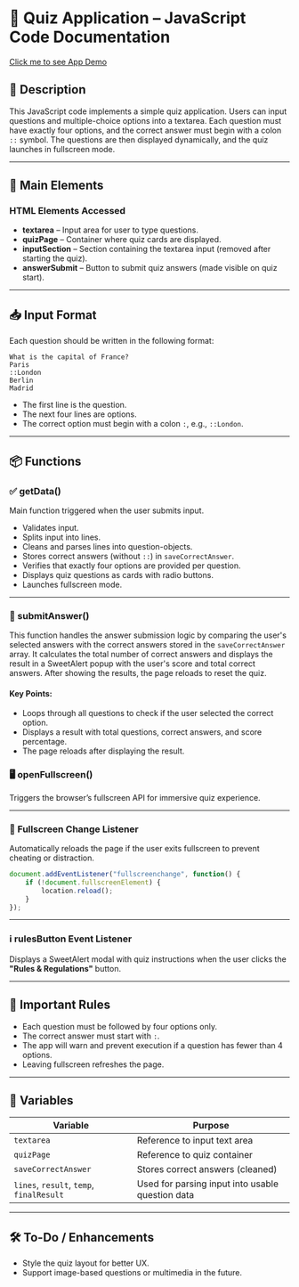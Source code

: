 
# 📄 Quiz Application – JavaScript Code Documentation

[Click me to see App Demo](https://smit-quizz.netlify.app/)

## 📌 Description
This JavaScript code implements a simple quiz application. Users can input questions and multiple-choice options into a textarea. Each question must have exactly four options, and the correct answer must begin with a colon `::` symbol. The questions are then displayed dynamically, and the quiz launches in fullscreen mode.

---

## 🧩 Main Elements

### HTML Elements Accessed
- **textarea** – Input area for user to type questions.
- **quizPage** – Container where quiz cards are displayed.
- **inputSection** – Section containing the textarea input (removed after starting the quiz).
- **answerSubmit** – Button to submit quiz answers (made visible on quiz start).

---

## 📥 Input Format
Each question should be written in the following format:

```
What is the capital of France?
Paris
::London
Berlin
Madrid
```

- The first line is the question.
- The next four lines are options.
- The correct option must begin with a colon `:`, e.g., `::London`.

---

## 📦 Functions

### ✅ getData()
Main function triggered when the user submits input.

- Validates input.
- Splits input into lines.
- Cleans and parses lines into question-objects.
- Stores correct answers (without `::`) in `saveCorrectAnswer`.
- Verifies that exactly four options are provided per question.
- Displays quiz questions as cards with radio buttons.
- Launches fullscreen mode.

---

### 💾 submitAnswer()
This function handles the answer submission logic by comparing the user's selected answers with the correct answers stored in the `saveCorrectAnswer` array. It calculates the total number of correct answers and displays the result in a SweetAlert popup with the user's score and total correct answers. After showing the results, the page reloads to reset the quiz.

#### Key Points:
- Loops through all questions to check if the user selected the correct option.
- Displays a result with total questions, correct answers, and score percentage.
- The page reloads after displaying the result.


### 🖥️ openFullscreen()
Triggers the browser’s fullscreen API for immersive quiz experience. 

---

### 🔄 Fullscreen Change Listener
Automatically reloads the page if the user exits fullscreen to prevent cheating or distraction.

```js
document.addEventListener("fullscreenchange", function() {
    if (!document.fullscreenElement) {
        location.reload(); 
    }
});
```

---

### ℹ️ rulesButton Event Listener
Displays a SweetAlert modal with quiz instructions when the user clicks the **"Rules & Regulations"** button.

---

## 📌 Important Rules

- Each question must be followed by four options only.
- The correct answer must start with `:`.
- The app will warn and prevent execution if a question has fewer than 4 options.
- Leaving fullscreen refreshes the page.

---

## 📂 Variables

| Variable           | Purpose                                          |
|--------------------|--------------------------------------------------|
| `textarea`         | Reference to input text area                     |
| `quizPage`         | Reference to quiz container                      |
| `saveCorrectAnswer`| Stores correct answers (cleaned)                 |
| `lines`, `result`, `temp`, `finalResult` | Used for parsing input into usable question data |

---

## 🛠 To-Do / Enhancements

- Style the quiz layout for better UX.
- Support image-based questions or multimedia in the future.
